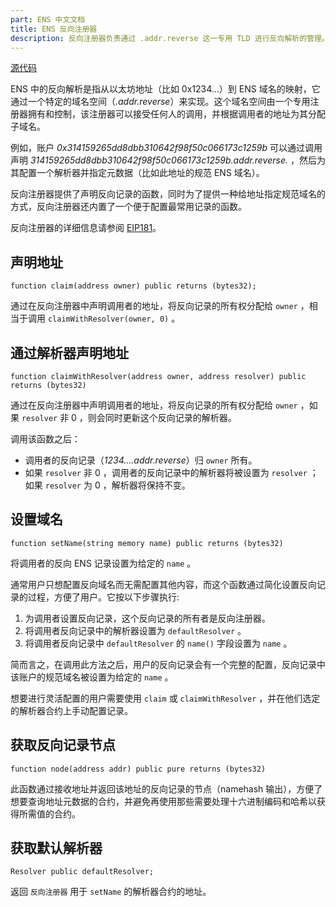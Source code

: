 ```yaml
---
part: ENS 中文文档
title: ENS 反向注册器
description: 反向注册器负责通过 .addr.reverse 这一专用 TLD 进行反向解析的管理。
---
```


[源代码](https://github.com/ensdomains/ens/blob/master/contracts/ReverseRegistrar.sol)

ENS 中的反向解析是指从以太坊地址（比如 0x1234...）到 ENS 域名的映射，它通过一个特定的域名空间（_.addr.reverse_）来实现。这个域名空间由一个专用注册器拥有和控制，该注册器可以接受任何人的调用，并根据调用者的地址为其分配子域名。

例如，账户 _0x314159265dd8dbb310642f98f50c066173c1259b_ 可以通过调用声明 _314159265dd8dbb310642f98f50c066173c1259b.addr.reverse._ ，然后为其配置一个解析器并指定元数据（比如此地址的规范 ENS 域名）。

反向注册器提供了声明反向记录的函数，同时为了提供一种给地址指定规范域名的方式，反向注册器还内置了一个便于配置最常用记录的函数。

反向注册器的详细信息请参阅 [EIP181](https://eips.ethereum.org/EIPS/eip-181)。

## 声明地址

```text
function claim(address owner) public returns (bytes32);
```

通过在反向注册器中声明调用者的地址，将反向记录的所有权分配给 `owner` ，相当于调用 `claimWithResolver(owner, 0)` 。

## 通过解析器声明地址

```text
function claimWithResolver(address owner, address resolver) public returns (bytes32)
```

通过在反向注册器中声明调用者的地址，将反向记录的所有权分配给 `owner` ，如果 `resolver` 非 0 ，则会同时更新这个反向记录的解析器。

调用该函数之后：

* 调用者的反向记录（_1234....addr.reverse_）归 `owner` 所有。
* 如果 `resolver` 非 0 ，调用者的反向记录中的解析器将被设置为 `resolver` ；如果 `resolver` 为 0 ，解析器将保持不变。

## 设置域名

```text
function setName(string memory name) public returns (bytes32)
```

将调用者的反向 ENS 记录设置为给定的 `name` 。

通常用户只想配置反向域名而无需配置其他内容，而这个函数通过简化设置反向记录的过程，方便了用户。它按以下步骤执行:

1. 为调用者设置反向记录，这个反向记录的所有者是反向注册器。
2. 将调用者反向记录中的解析器设置为 `defaultResolver` 。
3. 将调用者反向记录中 `defaultResolver` 的 `name()` 字段设置为 `name` 。

简而言之，在调用此方法之后，用户的反向记录会有一个完整的配置，反向记录中该账户的规范域名被设置为给定的 `name` 。

想要进行灵活配置的用户需要使用 `claim` 或 `claimWithResolver` ，并在他们选定的解析器合约上手动配置记录。

## 获取反向记录节点

```text
function node(address addr) public pure returns (bytes32)
```

此函数通过接收地址并返回该地址的反向记录的节点（namehash 输出），方便了想要查询地址元数据的合约，并避免再使用那些需要处理十六进制编码和哈希以获得所需值的合约。

## 获取默认解析器

```text
Resolver public defaultResolver;
```

返回 `反向注册器` 用于 `setName` 的解析器合约的地址。
